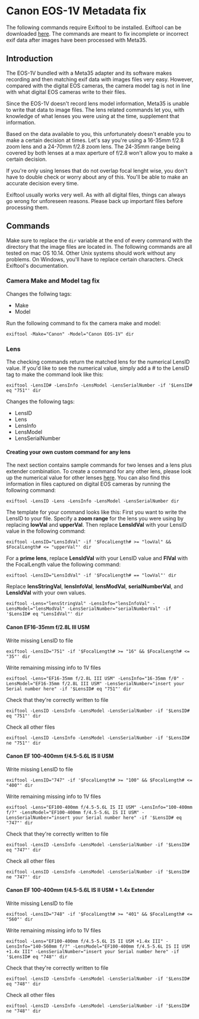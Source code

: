 # Canon EOS-1V Metadata fix

The following commands require Exiftool to be installed. Exiftool can be downloaded [here](https://www.sno.phy.queensu.ca/~phil/exiftool/). 
The commands are meant to fix incomplete or incorrect exif data after images have been processed with Meta35. 

## Introduction
The EOS-1V bundled with a Meta35 adapter and its software makes recording and then matching exif data with images files very easy. 
However, compared with the digital EOS cameras, the camera model tag is not in line with what digital EOS cameras write to their files. 

Since the EOS-1V doesn't record lens model information, Meta35 is unable to write that data to image files. 
The lens related commands let you, with knowledge of what lenses you were using at the time, supplement that information. 

Based on the data available to you, this unfortunately doesn't enable you to make a certain decision at times. 
Let's say you're using a 16-35mm f/2.8 zoom lens and a 24-70mm f/2.8 zoom lens. 
The 24-35mm range being covered by both lenses at a max aperture of f/2.8 won't allow you to make a certain decision. 

If you're only using lenses that do not overlap focal lenght wise, you don't have to double check or worry about any of this. You'll be able to make an accurate decision every time. 

Exiftool usually works very well. As with all digital files, things can always go wrong for unforeseen reasons. Please back up important files before processing them. 

## Commands

Make sure to replace the `dir` variable at the end of every command with the directory that the image files are located in. 
The following commands are all tested on mac OS 10.14. Other Unix systems should work without any problems. On Windows, you'll have to replace certain characters. Check Exiftool's documentation. 

### Camera Make and Model tag fix

Changes the follwing tags: 
- Make
- Model

Run the following command to fix the camera make and model: 

`exiftool -Make="Canon" -Model="Canon EOS-1V" dir`

### Lens 

The checking commands return the matched lens for the numerical LensID value. If you'd like to see the numerical value, simply add a # to the LensID tag to make the command look like this: 

`exiftool -LensID# -LensInfo -LensModel -LensSerialNumber -if '$LensID# eq "751"' dir`

Changes the following tags: 
- LensID
- Lens
- LensInfo
- LensModel
- LensSerialNumber

#### Creating your own custom command for any lens 

The next section contains sample commands for two lenses and a lens plus extender combination. 
To create a command for any other lens, please look up the numerical value for other lenses [here](https://sno.phy.queensu.ca/~phil/exiftool/TagNames/Canon.html#LensType). You can also find this information in files captured on digital EOS cameras by running the following command: 

`exiftool -LensID -Lens -LensInfo -LensModel -LensSerialNumber dir`

The template for your command looks like this: 
First you want to write the LensID to your file. Specify a **zoom range** for the lens you were using by replacing **lowVal** and **upperVal**. Then replace **LensIdVal** with your LensID value in the following command: 

`exiftool -LensID="LensIdVal" -if '$FocalLength# >= "lowVal" && $FocalLength# <= "upperVal"' dir`


For a **prime lens**, replace **LensIdVal** with your LensID value and **FlVal** with the FocalLength value the following command: 

`exiftool -LensID="LensIdVal" -if '$FocalLength# == "lowVal"' dir`


Replace **lensStringVal**, **lensInfoVal**, **lensModVal**, **serialNumberVal**, and **LensIdVal** with your own values. 

`exiftool -Lens="lensStringVal" -LensInfo="lensInfoVal" -LensModel="lensModVal" -LensSerialNumber="serialNumberVal" -if '$LensID# eq "LensIdVal"' dir`

#### Canon EF16-35mm f/2.8L III USM

Write missing LensID to file

`exiftool -LensID="751" -if '$FocalLength# >= "16" && $FocalLength# <= "35"' dir`


Write remaining missing info to 1V files

`exiftool -Lens="EF16-35mm f/2.8L III USM" -LensInfo="16-35mm f/0" -LensModel="EF16-35mm f/2.8L III USM" -LensSerialNumber="insert your Serial number here" -if '$LensID# eq "751"' dir`


Check that they're correctly written to file

`exiftool -LensID -LensInfo -LensModel -LensSerialNumber -if '$LensID# eq "751"' dir`


Check all other files 

`exiftool -LensID -LensInfo -LensModel -LensSerialNumber -if '$LensID# ne "751"' dir`


#### Canon EF 100-400mm f/4.5-5.6L IS II USM

Write missing LensID to file

`exiftool -LensID="747" -if '$FocalLength# >= "100" && $FocalLength# <= "400"' dir`


Write remaining missing info to 1V files

`exiftool -Lens="EF100-400mm f/4.5-5.6L IS II USM" -LensInfo="100-400mm f/?" -LensModel="EF100-400mm f/4.5-5.6L IS II USM" -LensSerialNumber="insert your Serial number here" -if '$LensID# eq "747"' dir`


Check that they're correctly written to file

`exiftool -LensID -LensInfo -LensModel -LensSerialNumber -if '$LensID# eq "747"' dir`


Check all other files 

`exiftool -LensID -LensInfo -LensModel -LensSerialNumber -if '$LensID# ne "747"' dir`

#### Canon EF 100-400mm f/4.5-5.6L IS II USM + 1.4x Extender

Write missing LensID to file

`exiftool -LensID="748" -if '$FocalLength# >= "401" && $FocalLength# <= "560"' dir`


Write remaining missing info to 1V files

`exiftool -Lens="EF100-400mm f/4.5-5.6L IS II USM +1.4x III" -LensInfo="140-560mm f/?" -LensModel="EF100-400mm f/4.5-5.6L IS II USM +1.4x III" -LensSerialNumber="insert your Serial number here" -if '$LensID# eq "748"' dir`


Check that they're correctly written to file

`exiftool -LensID -LensInfo -LensModel -LensSerialNumber -if '$LensID# eq "748"' dir`


Check all other files 

`exiftool -LensID -LensInfo -LensModel -LensSerialNumber -if '$LensID# ne "748"' dir`